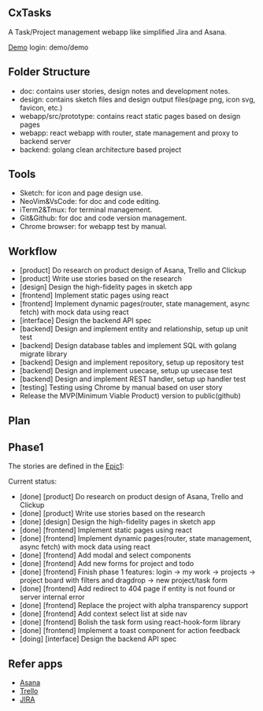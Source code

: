 ## CxTasks

A Task/Project management webapp like simplified Jira and Asana.

[Demo](https://hopeful-mccarthy-b4e638.netlify.app) login: demo/demo

## Folder Structure

- doc: contains user stories, design notes and development notes.
- design: contains sketch files and design output files(page png, icon svg, favicon, etc.)
- webapp/src/prototype: contains react static pages based on design pages
- webapp: react webapp with router, state management and proxy to backend server
- backend: golang clean architecture based project

## Tools

- Sketch: for icon and page design use.
- NeoVim&VsCode: for doc and code editing.
- iTerm2&Tmux: for terminal management.
- Git&Github: for doc and code version management.
- Chrome browser: for webapp test by manual.

## Workflow

- [product] Do research on product design of Asana, Trello and Clickup
- [product] Write use stories based on the research
- [design] Design the high-fidelity pages in sketch app
- [frontend] Implement static pages using react
- [frontend] Implement dynamic pages(router, state management, async fetch) with mock data using react
- [interface] Design the backend API spec
- [backend] Design and implement entity and relationship, setup up unit test
- [backend] Design database tables and implement SQL with golang migrate library
- [backend] Design and implement repository, setup up repository test
- [backend] Design and implement usecase, setup up usecase test
- [backend] Design and implement REST handler, setup up handler test
- [testing] Testing using Chrome by manual based on user story
- Release the MVP(Minimum Viable Product) version to public(github)

## Plan

## Phase1

The stories are defined in the [Epic1](./doc/story/epic.md):

Current status:

- [done] [product] Do research on product design of Asana, Trello and Clickup
- [done] [product] Write use stories based on the research
- [done] [design] Design the high-fidelity pages in sketch app
- [done] [frontend] Implement static pages using react
- [done] [frontend] Implement dynamic pages(router, state management, async fetch) with mock data using react
- [done] [frontend] Add modal and select components
- [done] [frontend] Add new forms for project and todo
- [done] [frontend] Finish phase 1 features: login -> my work -> projects -> project board with filters and dragdrop -> new project/task form
- [done] [frontend] Add redirect to 404 page if entity is not found or server internal error
- [done] [frontend] Replace the project with alpha transparency support
- [done] [frontend] Add context select list at side nav
- [done] [frontend] Bolish the task form using react-hook-form library
- [done] [frontend] Implement a toast component for action feedback
- [doing] [interface] Design the backend API spec

## Refer apps

- [Asana](https://asana.com/)
- [Trello](https://trello.com/)
- [JIRA](https://www.atlassian.com/software/jira)

